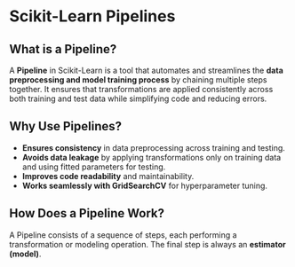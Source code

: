 # **Scikit-Learn Pipelines**

## **What is a Pipeline?**
A **Pipeline** in Scikit-Learn is a tool that automates and streamlines the **data preprocessing and model training process** by chaining multiple steps together. It ensures that transformations are applied consistently across both training and test data while simplifying code and reducing errors.

## **Why Use Pipelines?**
- **Ensures consistency** in data preprocessing across training and testing.
- **Avoids data leakage** by applying transformations only on training data and using fitted parameters for testing.
- **Improves code readability** and maintainability.
- **Works seamlessly with GridSearchCV** for hyperparameter tuning.

## **How Does a Pipeline Work?**
A Pipeline consists of a sequence of steps, each performing a transformation or modeling operation. The final step is always an **estimator (model)**.
